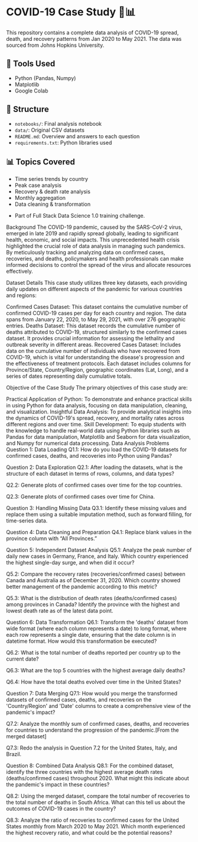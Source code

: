 # COVID-19 Case Study 🦠📊

This repository contains a complete data analysis of COVID-19 spread, death, and recovery patterns from Jan 2020 to May 2021. The data was sourced from Johns Hopkins University.

## 🔧 Tools Used
- Python (Pandas, Numpy)
- Matplotlib
- Google Colab

## 📁 Structure
- `notebooks/`: Final analysis notebook
- `data/`: Original CSV datasets
- `README.md`: Overview and answers to each question
- `requirements.txt`: Python libraries used

## 📊 Topics Covered
- Time series trends by country
- Peak case analysis
- Recovery & death rate analysis
- Monthly aggregation
- Data cleaning & transformation

* Part of Full Stack Data Science 1.0 training challenge.


Background
The COVID-19 pandemic, caused by the SARS-CoV-2 virus, emerged in late 2019 and rapidly spread globally, leading to significant health, economic, and social impacts. This unprecedented health crisis highlighted the crucial role of data analysis in managing such pandemics. By meticulously tracking and analyzing data on confirmed cases, recoveries, and deaths, policymakers and health professionals can make informed decisions to control the spread of the virus and allocate resources effectively.

Dataset Details
This case study utilizes three key datasets, each providing daily updates on different aspects of the pandemic for various countries and regions:

Confirmed Cases Dataset: This dataset contains the cumulative number of confirmed COVID-19 cases per day for each country and region. The data spans from January 22, 2020, to May 29, 2021, with over 276 geographic entries.
Deaths Dataset: This dataset records the cumulative number of deaths attributed to COVID-19, structured similarly to the confirmed cases dataset. It provides crucial information for assessing the lethality and outbreak severity in different areas.
Recovered Cases Dataset: Includes data on the cumulative number of individuals who have recovered from COVID-19, which is vital for understanding the disease's progression and the effectiveness of treatment protocols.
Each dataset includes columns for Province/State, Country/Region, geographic coordinates (Lat, Long), and a series of dates representing daily cumulative totals.

Objective of the Case Study
The primary objectives of this case study are:

Practical Application of Python: To demonstrate and enhance practical skills in using Python for data analysis, focusing on data manipulation, cleaning, and visualization.
Insightful Data Analysis: To provide analytical insights into the dynamics of COVID-19's spread, recovery, and mortality rates across different regions and over time.
Skill Development: To equip students with the knowledge to handle real-world data using Python libraries such as Pandas for data manipulation, Matplotlib and Seaborn for data visualization, and Numpy for numerical data processing.
Data Analysis Problems
Question 1: Data Loading
Q1.1: How do you load the COVID-19 datasets for confirmed cases, deaths, and recoveries into Python using Pandas?

Question 2: Data Exploration
Q2.1: After loading the datasets, what is the structure of each dataset in terms of rows, columns, and data types?

Q2.2: Generate plots of confirmed cases over time for the top countries.

Q2.3: Generate plots of confirmed cases over time for China.

Question 3: Handling Missing Data
Q3.1: Identify these missing values and replace them using a suitable imputation method, such as forward filling, for time-series data.

Question 4: Data Cleaning and Preparation
Q4.1: Replace blank values in the province column with “All Provinces.”

Question 5: Independent Dataset Analysis
Q5.1: Analyze the peak number of daily new cases in Germany, France, and Italy. Which country experienced the highest single-day surge, and when did it occur?

Q5.2: Compare the recovery rates (recoveries/confirmed cases) between Canada and Australia as of December 31, 2020. Which country showed better management of the pandemic according to this metric?

Q5.3: What is the distribution of death rates (deaths/confirmed cases) among provinces in Canada? Identify the province with the highest and lowest death rate as of the latest data point.

Question 6: Data Transformation
Q6.1: Transform the 'deaths' dataset from wide format (where each column represents a date) to long format, where each row represents a single date, ensuring that the date column is in datetime format. How would this transformation be executed?

Q6.2: What is the total number of deaths reported per country up to the current date?

Q6.3: What are the top 5 countries with the highest average daily deaths?

Q6.4: How have the total deaths evolved over time in the United States?

Question 7: Data Merging
Q7.1: How would you merge the transformed datasets of confirmed cases, deaths, and recoveries on the 'Country/Region' and 'Date' columns to create a comprehensive view of the pandemic's impact?

Q7.2: Analyze the monthly sum of confirmed cases, deaths, and recoveries for countries to understand the progression of the pandemic.[From the merged dataset]

Q7.3: Redo the analysis in Question 7.2 for the United States, Italy, and Brazil.

Question 8: Combined Data Analysis
Q8.1: For the combined dataset, identify the three countries with the highest average death rates (deaths/confirmed cases) throughout 2020. What might this indicate about the pandemic's impact in these countries?

Q8.2: Using the merged dataset, compare the total number of recoveries to the total number of deaths in South Africa. What can this tell us about the outcomes of COVID-19 cases in the country?

Q8.3: Analyze the ratio of recoveries to confirmed cases for the United States monthly from March 2020 to May 2021. Which month experienced the highest recovery ratio, and what could be the potential reasons?